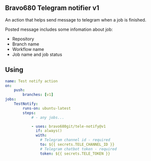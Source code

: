 ## Bravo680 Telegram notifier v1
An action that helps send message to telegram when a job is finished.

Posted message includes some infomation about job: 
* Repository 
* Branch name
* Workflow name
* Job name and job status

## Using
```yml
name: Test notify action
on:
    push:
        branches: [v1]
jobs:
    TestNotify:
        runs-on: ubuntu-latest
        steps:
            # - any jobs...

            - uses: bravo680git/tele-notify@v1
              if: always()
              with:
                # Telegram channel id - required
                to: ${{ secrets.TELE_CHANNEL_ID }}
                # Telegram chatbot token - required
                token: ${{ secrets.TELE_TOKEN }}
```
